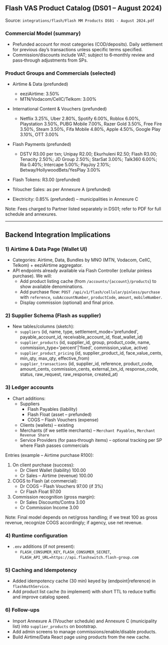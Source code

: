 ## Flash VAS Product Catalog (DS01 – August 2024)

Source: `integrations/flash/Flash MM Products DS01 - August 2024.pdf`

### Commercial Model (summary)
- Prefunded account for most categories (COD/deposits). Daily settlement for previous day’s transactions unless specific terms specified.
- Commission/discounts include VAT; subject to 6‑monthly review and pass‑through adjustments from SPs.

### Product Groups and Commercials (selected)
- Airtime & Data (prefunded)
  - eeziAirtime: 3.50%
  - MTN/Vodacom/CellC/Telkom: 3.00%

- International Content & Vouchers (prefunded)
  - Netflix 3.25%, Uber 2.80%, Spotify 6.00%, Roblox 6.00%, Playstation 3.50%, PUBG Mobile 7.00%, Razer Gold 3.50%, Free Fire 3.50%, Steam 3.50%, Fifa Mobile 4.80%, Apple 4.50%, Google Play 3.10%, OTT 3.00%

- Flash Payments (prefunded)
  - DSTV R3.00 per txn; Unipay R2.00; Ekurhuleni R2.50; Flash R3.00; Tenacity 2.50%; JD Group 2.50%; StarSat 3.00%; Talk360 6.00%; Ria 0.40%; Intercape 5.00%; PayJoy 2.10%; Betway/HollywoodBets/YesPlay 3.00%

- Flash Tokens: R3.00 (prefunded)

- 1Voucher Sales: as per Annexure A (prefunded)

- Electricity: 0.85% (prefunded) – municipalities in Annexure C

Note: Fees charged to Partner listed separately in DS01; refer to PDF for full schedule and annexures.

---

## Backend Integration Implications

### 1) Airtime & Data Page (Wallet UI)
- Categories: Airtime, Data, Bundles by MNO (MTN, Vodacom, CellC, Telkom) + eeziAirtime aggregator.
- API endpoints already available via Flash Controller (cellular pinless purchase). We will:
  - Add product listing cache (from `/accounts/{account}/products`) to show available denominations.
  - Add purchase flow: `POST /api/v1/flash/cellular/pinless/purchase` with `reference`, `subAccountNumber`, `productCode`, `amount`, `mobileNumber`.
  - Display commission (optional) and final price.

### 2) Supplier Schema (Flash as supplier)
- New tables/columns (sketch):
  - `suppliers` (id, name, type, settlement_mode='prefunded', payable_account_id, receivable_account_id, float_wallet_id)
  - `supplier_products` (id, supplier_id, group, product_code, name, commission_type='percent'|'fixed', commission_value, active)
  - `supplier_product_pricing` (id, supplier_product_id, face_value_cents, min_qty, max_qty, effective_from)
  - `supplier_transactions` (id, supplier_id, reference, product_code, amount_cents, commission_cents, external_txn_id, response_code, status, raw_request, raw_response, created_at)

### 3) Ledger accounts
- Chart additions:
  - Suppliers
    - Flash Payables (liability)
    - Flash Float (asset – prefunded)
    - COGS – Flash Vouchers (expense)
  - Clients (wallets) – existing
  - Merchants (if we settle merchants) – `Merchant Payables`, `Merchant Revenue Share`
  - Service Providers (for pass‑through items) – optional tracking per SP where Flash passes commercials

Entries (example – Airtime purchase R100):
1. On client purchase (success):
   - Dr Client Wallet (liability) 100.00
   - Cr Sales – Airtime (revenue) 100.00
2. COGS to Flash (at commercial):
   - Dr COGS – Flash Vouchers 97.00 (if 3%)
   - Cr Flash Float 97.00
3. Commission recognition (gross margin):
   - Dr Sales Discounts/Contra 3.00
   - Cr Commission Income 3.00

Note: Final model depends on net/gross handling; if we treat 100 as gross revenue, recognize COGS accordingly; if agency, use net revenue.

### 4) Runtime configuration
- `.env` additions (if not present):
  - `FLASH_CONSUMER_KEY`, `FLASH_CONSUMER_SECRET`, `FLASH_API_URL=https://api.flashswitch.flash-group.com`

### 5) Caching and Idempotency
- Added idempotency cache (30 min) keyed by (endpoint|reference) in `flashAuthService`.
- Add product list cache (to implement) with short TTL to reduce traffic and improve catalog speed.

### 6) Follow‑ups
- Import Annexure A (1Voucher schedule) and Annexure C (municipality list) into `supplier_products` on bootstrap.
- Add admin screens to manage commissions/enable/disable products.
- Build Airtime/Data React page using products from the new cache.


